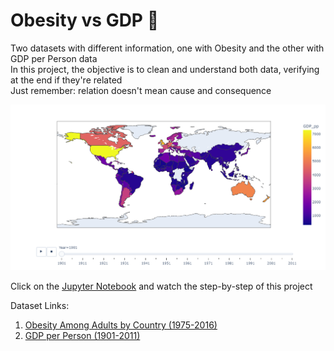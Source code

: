 # Obesity vs GDP 📝

Two datasets with different information, one with Obesity and the other with GDP per Person data  
In this project, the objective is to clean and understand both data, verifying at the end if they're related  
Just remember: relation doesn't mean cause and consequence  

![GDP Evolution](datasets/obesity-gdp.png)

Click on the [Jupyter Notebook](https://github.com/marco-rocha97/obesity-gdp/blob/main/obesity-gdp.ipynb) and watch the step-by-step of this project

Dataset Links:
1. [Obesity Among Adults by Country (1975-2016)](https://www.kaggle.com/amanarora/obesity-among-adults-by-country-19752016/)
2. [GDP per Person (1901-2011)](https://www.kaggle.com/divyansh22/gdp-per-person-19012011?select=GDP.csv)

